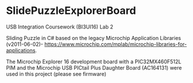 # SlidePuzzleExplorerBoard
USB Integration Coursework (BI3UI16) Lab 2

Sliding Puzzle in C# based on the legacy Microchip Application Libraries (v2011-06-02)- https://www.microchip.com/mplab/microchip-libraries-for-applications.

The Microchip Explorer 16 development board with a PIC32MX460F512L PIM and the Microchip USB PICtail Plus Daughter Board (AC164131) were used in this project (please see firmware)

